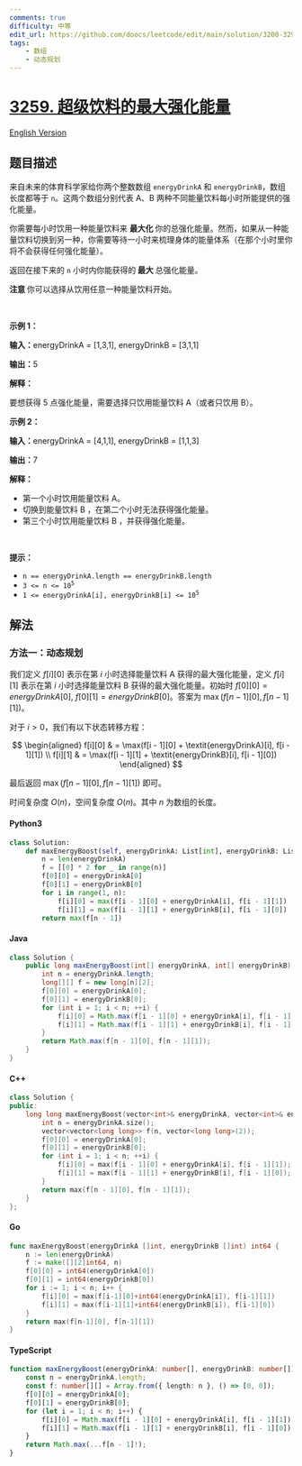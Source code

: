 ```yaml
---
comments: true
difficulty: 中等
edit_url: https://github.com/doocs/leetcode/edit/main/solution/3200-3299/3259.Maximum%20Energy%20Boost%20From%20Two%20Drinks/README.md
tags:
    - 数组
    - 动态规划
---
```


<!-- problem:start -->

# [3259. 超级饮料的最大强化能量](https://leetcode.cn/problems/maximum-energy-boost-from-two-drinks)

[English Version](/solution/3200-3299/3259.Maximum%20Energy%20Boost%20From%20Two%20Drinks/README_EN.md)

## 题目描述

<!-- description:start -->

<p>来自未来的体育科学家给你两个整数数组 <code>energyDrinkA</code> 和 <code>energyDrinkB</code>，数组长度都等于 <code>n</code>。这两个数组分别代表 A、B 两种不同能量饮料每小时所能提供的强化能量。</p>

<p>你需要每小时饮用一种能量饮料来 <strong>最大化 </strong>你的总强化能量。然而，如果从一种能量饮料切换到另一种，你需要等待一小时来梳理身体的能量体系（在那个小时里你将不会获得任何强化能量）。</p>

<p>返回在接下来的 <code>n</code> 小时内你能获得的<strong> 最大 </strong>总强化能量。</p>

<p><strong>注意 </strong>你可以选择从饮用任意一种能量饮料开始。</p>

<p>&nbsp;</p>

<p><strong class="example">示例 1：</strong></p>

<div class="example-block">
<p><strong>输入：</strong>energyDrinkA<span class="example-io"> = [1,3,1], </span>energyDrinkB<span class="example-io"> = [3,1,1]</span></p>

<p><strong>输出：</strong><span class="example-io">5</span></p>

<p><strong>解释：</strong></p>

<p>要想获得 5 点强化能量，需要选择只饮用能量饮料 A（或者只饮用 B）。</p>
</div>

<p><strong class="example">示例 2：</strong></p>

<div class="example-block">
<p><strong>输入：</strong>energyDrinkA<span class="example-io"> = [4,1,1], </span>energyDrinkB<span class="example-io"> = [1,1,3]</span></p>

<p><strong>输出：</strong><span class="example-io">7</span></p>

<p><strong>解释：</strong></p>

<ul>
	<li>第一个小时饮用能量饮料 A。</li>
	<li>切换到能量饮料 B ，在第二个小时无法获得强化能量。</li>
	<li>第三个小时饮用能量饮料 B ，并获得强化能量。</li>
</ul>
</div>

<p>&nbsp;</p>

<p><strong>提示：</strong></p>

<ul>
	<li><code>n == energyDrinkA.length == energyDrinkB.length</code></li>
	<li><code>3 &lt;= n &lt;= 10<sup>5</sup></code></li>
	<li><code>1 &lt;= energyDrinkA[i], energyDrinkB[i] &lt;= 10<sup>5</sup></code></li>
</ul>

<!-- description:end -->

## 解法

<!-- solution:start -->

### 方法一：动态规划

我们定义 $f[i][0]$ 表示在第 $i$ 小时选择能量饮料 A 获得的最大强化能量，定义 $f[i][1]$ 表示在第 $i$ 小时选择能量饮料 B 获得的最大强化能量。初始时 $f[0][0] = \textit{energyDrinkA}[0]$, $f[0][1] = \textit{energyDrinkB}[0]$。答案为 $\max(f[n - 1][0], f[n - 1][1])$。

对于 $i > 0$，我们有以下状态转移方程：

$$
\begin{aligned}
f[i][0] & = \max(f[i - 1][0] + \textit{energyDrinkA}[i], f[i - 1][1]) \\
f[i][1] & = \max(f[i - 1][1] + \textit{energyDrinkB}[i], f[i - 1][0])
\end{aligned}
$$

最后返回 $\max(f[n - 1][0], f[n - 1][1])$ 即可。

时间复杂度 $O(n)$，空间复杂度 $O(n)$。其中 $n$ 为数组的长度。

<!-- tabs:start -->

#### Python3

```python
class Solution:
    def maxEnergyBoost(self, energyDrinkA: List[int], energyDrinkB: List[int]) -> int:
        n = len(energyDrinkA)
        f = [[0] * 2 for _ in range(n)]
        f[0][0] = energyDrinkA[0]
        f[0][1] = energyDrinkB[0]
        for i in range(1, n):
            f[i][0] = max(f[i - 1][0] + energyDrinkA[i], f[i - 1][1])
            f[i][1] = max(f[i - 1][1] + energyDrinkB[i], f[i - 1][0])
        return max(f[n - 1])
```

#### Java

```java
class Solution {
    public long maxEnergyBoost(int[] energyDrinkA, int[] energyDrinkB) {
        int n = energyDrinkA.length;
        long[][] f = new long[n][2];
        f[0][0] = energyDrinkA[0];
        f[0][1] = energyDrinkB[0];
        for (int i = 1; i < n; ++i) {
            f[i][0] = Math.max(f[i - 1][0] + energyDrinkA[i], f[i - 1][1]);
            f[i][1] = Math.max(f[i - 1][1] + energyDrinkB[i], f[i - 1][0]);
        }
        return Math.max(f[n - 1][0], f[n - 1][1]);
    }
}
```

#### C++

```cpp
class Solution {
public:
    long long maxEnergyBoost(vector<int>& energyDrinkA, vector<int>& energyDrinkB) {
        int n = energyDrinkA.size();
        vector<vector<long long>> f(n, vector<long long>(2));
        f[0][0] = energyDrinkA[0];
        f[0][1] = energyDrinkB[0];
        for (int i = 1; i < n; ++i) {
            f[i][0] = max(f[i - 1][0] + energyDrinkA[i], f[i - 1][1]);
            f[i][1] = max(f[i - 1][1] + energyDrinkB[i], f[i - 1][0]);
        }
        return max(f[n - 1][0], f[n - 1][1]);
    }
};
```

#### Go

```go
func maxEnergyBoost(energyDrinkA []int, energyDrinkB []int) int64 {
	n := len(energyDrinkA)
	f := make([][2]int64, n)
	f[0][0] = int64(energyDrinkA[0])
	f[0][1] = int64(energyDrinkB[0])
	for i := 1; i < n; i++ {
		f[i][0] = max(f[i-1][0]+int64(energyDrinkA[i]), f[i-1][1])
		f[i][1] = max(f[i-1][1]+int64(energyDrinkB[i]), f[i-1][0])
	}
	return max(f[n-1][0], f[n-1][1])
}
```

#### TypeScript

```ts
function maxEnergyBoost(energyDrinkA: number[], energyDrinkB: number[]): number {
    const n = energyDrinkA.length;
    const f: number[][] = Array.from({ length: n }, () => [0, 0]);
    f[0][0] = energyDrinkA[0];
    f[0][1] = energyDrinkB[0];
    for (let i = 1; i < n; i++) {
        f[i][0] = Math.max(f[i - 1][0] + energyDrinkA[i], f[i - 1][1]);
        f[i][1] = Math.max(f[i - 1][1] + energyDrinkB[i], f[i - 1][0]);
    }
    return Math.max(...f[n - 1]!);
}
```

<!-- tabs:end -->

<!-- solution:end -->

<!-- problem:end -->

